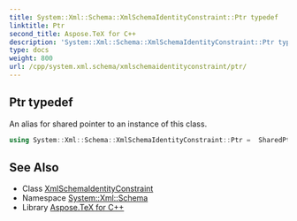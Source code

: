 ```yaml
---
title: System::Xml::Schema::XmlSchemaIdentityConstraint::Ptr typedef
linktitle: Ptr
second_title: Aspose.TeX for C++
description: 'System::Xml::Schema::XmlSchemaIdentityConstraint::Ptr typedef. An alias for shared pointer to an instance of this class in C++.'
type: docs
weight: 800
url: /cpp/system.xml.schema/xmlschemaidentityconstraint/ptr/
---
```

## Ptr typedef


An alias for shared pointer to an instance of this class.

```cpp
using System::Xml::Schema::XmlSchemaIdentityConstraint::Ptr =  SharedPtr<XmlSchemaIdentityConstraint>
```

## See Also

* Class [XmlSchemaIdentityConstraint](../)
* Namespace [System::Xml::Schema](../../)
* Library [Aspose.TeX for C++](../../../)
